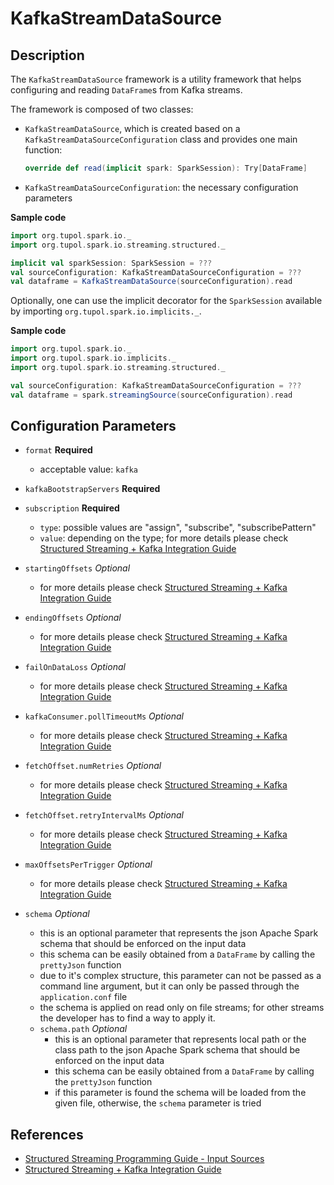 # KafkaStreamDataSource


## Description

The `KafkaStreamDataSource` framework is a utility framework that helps configuring and reading `DataFrame`s from Kafka streams.

The framework is composed of two classes:
- `KafkaStreamDataSource`, which is created based on a `KafkaStreamDataSourceConfiguration` 
  class and provides one main function:
  ```scala 
  override def read(implicit spark: SparkSession): Try[DataFrame]
  ```
- `KafkaStreamDataSourceConfiguration`: the necessary configuration parameters

**Sample code**
```scala
import org.tupol.spark.io._
import org.tupol.spark.io.streaming.structured._

implicit val sparkSession: SparkSession = ???
val sourceConfiguration: KafkaStreamDataSourceConfiguration = ???
val dataframe = KafkaStreamDataSource(sourceConfiguration).read
```

Optionally, one can use the implicit decorator for the `SparkSession` available by importing `org.tupol.spark.io.implicits._`.

**Sample code**
```scala
import org.tupol.spark.io._
import org.tupol.spark.io.implicits._
import org.tupol.spark.io.streaming.structured._

val sourceConfiguration: KafkaStreamDataSourceConfiguration = ???
val dataframe = spark.streamingSource(sourceConfiguration).read
```


## Configuration Parameters

- `format` **Required**
  - acceptable value: `kafka`
- `kafkaBootstrapServers` **Required**
- `subscription` **Required**
  - `type`: possible values are "assign", "subscribe", "subscribePattern"
  - `value`: depending on the type; for more details please check [Structured Streaming + Kafka Integration Guide][SSKIG]
- `startingOffsets` *Optional*
  - for more details please check [Structured Streaming + Kafka Integration Guide][SSKIG]
- `endingOffsets` *Optional*
  - for more details please check [Structured Streaming + Kafka Integration Guide][SSKIG]
- `failOnDataLoss` *Optional*
  - for more details please check [Structured Streaming + Kafka Integration Guide][SSKIG]
- `kafkaConsumer.pollTimeoutMs` *Optional*
  - for more details please check [Structured Streaming + Kafka Integration Guide][SSKIG]
- `fetchOffset.numRetries` *Optional*
  - for more details please check [Structured Streaming + Kafka Integration Guide][SSKIG]
- `fetchOffset.retryIntervalMs` *Optional*
  - for more details please check [Structured Streaming + Kafka Integration Guide][SSKIG]
- `maxOffsetsPerTrigger` *Optional*
  - for more details please check [Structured Streaming + Kafka Integration Guide][SSKIG]

- `schema` *Optional*
  - this is an optional parameter that represents the json Apache Spark schema that should be
    enforced on the input data
  - this schema can be easily obtained from a `DataFrame` by calling the `prettyJson` function
  - due to it's complex structure, this parameter can not be passed as a command line argument,
    but it can only be passed through the `application.conf` file
  - the schema is applied on read only on file streams; for other streams the developer has to 
    find a way to apply it. 
  - `schema.path` *Optional*
    - this is an optional parameter that represents local path or the class path to the json 
      Apache Spark schema that should be enforced on the input data
    - this schema can be easily obtained from a `DataFrame` by calling the `prettyJson` function
    - if this parameter is found the schema will be loaded from the given file, otherwise, 
      the `schema` parameter is tried



## References

- [Structured Streaming Programming Guide - Input Sources][SSIS]
- [Structured Streaming + Kafka Integration Guide][SSKIG]


[SSIS]: https://spark.apache.org/docs/3.0.1/structured-streaming-programming-guide.html#input-sources
[SSKIG]: https://spark.apache.org/docs/3.0.1/structured-streaming-kafka-integration.html
